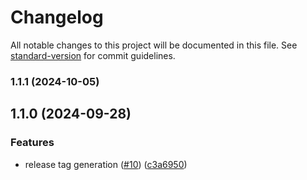 # Changelog

All notable changes to this project will be documented in this file. See [standard-version](https://github.com/conventional-changelog/standard-version) for commit guidelines.

### 1.1.1 (2024-10-05)

## 1.1.0 (2024-09-28)


### Features

* release tag generation ([#10](https://github.com/su-brat/chatbot-ui/issues/10)) ([c3a6950](https://github.com/su-brat/chatbot-ui/commit/c3a695042c08b6c7ac3c9718625dc8c67a697da4))
